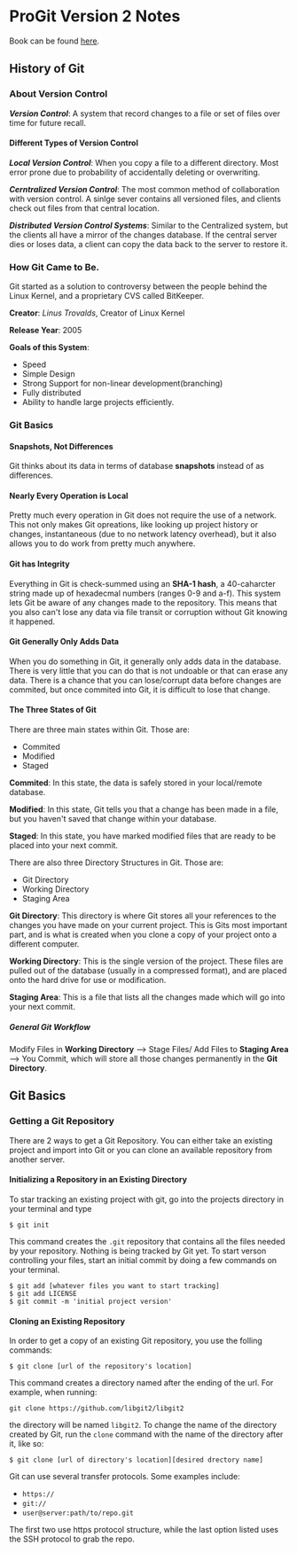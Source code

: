 # ProGit Version 2 Notes

Book can be found [here][1].

## History of Git
### About Version Control

___Version Control___: A system that record changes to a file or set of files over time for future recall.

#### Different Types of Version Control
___Local Version Control___: When you copy a file to a different directory. Most error prone due to probability of accidentally deleting or overwriting. 

___Cerntralized Version Control___: The most common method of collaboration with version control. A sinlge sever contains all versioned files, and clients check out files from that central location. 

___Distributed Version Control Systems___: Similar to the Centralized system, but the clients all have a mirror of the changes database. If the central server dies or loses data, a client can copy the data back to the server to restore it.

### How Git Came to Be.
Git started as a solution to controversy between the people behind the Linux Kernel, and a proprietary CVS called BitKeeper. 

__Creator__: _Linus Trovalds_, Creator of Linux Kernel

__Release Year__: 2005

__Goals of this System__:

* Speed
* Simple Design
* Strong Support for non-linear development(branching)
* Fully distributed
* Ability to handle large projects efficiently.

### Git Basics
#### Snapshots, Not Differences
Git thinks about its data in terms of database __snapshots__ instead of as differences. 

#### Nearly Every Operation is Local
Pretty much every operation in Git does not require the use of a network. This not only makes Git opreations, like looking up project history or changes, instantaneous (due to no network latency overhead), but it also allows you to do work from pretty much anywhere.

#### Git has Integrity
Everything in Git is check-summed using an __SHA-1 hash__, a 40-caharcter string made up of hexadecmal numbers (ranges 0-9 and a-f). This system lets Git be aware of any changes made to the repository. This means that you also can't lose any data via file transit or corruption without Git knowing it happened.

#### Git Generally Only __Adds__ Data
When you do something in Git, it generally only adds data in the database. There is very little that you can do that is not undoable or that can erase any data. There is a chance that you can lose/corrupt data before changes are commited, but once commited into Git, it is difficult to lose that change. 

#### The Three States of Git
There are three main states within Git. Those are:
* Commited 
* Modified
* Staged

__Commited__: In this state, the data is safely stored in your local/remote database.

__Modified__: In this state, Git tells you that a change has been made in a file, but you haven't saved that change within your database.

__Staged__: In this state, you have marked modified files that are ready to be placed into your next commit. 

There are also three Directory Structures in Git. Those are: 
* Git Directory
* Working Directory
* Staging Area

__Git Directory__: This directory is where Git stores all your references to the changes you have made on your current project. This is Gits most important part, and is what is created when you clone a copy of your project onto a different computer.

__Working Directory__: This is the single version of the project. These files are pulled out of the database (usually in a compressed format), and are placed onto the hard drive for use or modification.

__Staging Area__: This is a file that lists all the changes made which will go into your next commit.

##### General Git Workflow 

Modify Files in __Working Directory__ --> Stage Files/ Add Files to __Staging Area__ --> You Commit, which will store all those changes permanently in the __Git Directory__.

## Git Basics
### Getting a Git Repository
There are 2 ways to get a Git Repository. You can either take an existing project and import into Git or you can clone an available repository from another server.

#### Initializing a Repository in an Existing Directory
To star tracking an existing project with git, go into the projects directory in your terminal and type

```
$ git init
```

This command creates the ```.git``` repository that contains all the files needed by your repository. Nothing is being tracked by Git yet. To start verson controlling your files, start an initial commit by doing a few commands on your terminal. 

```
$ git add [whatever files you want to start tracking]
$ git add LICENSE
$ git commit -m 'initial project version' 
```

#### Cloning an Existing Repository
In order to get a copy of an existing Git repository, you use the folling commands:

```
$ git clone [url of the repository's location]
```

This command creates a directory named after the ending of the url. For example, when running:
 ``` 
 git clone https://github.com/libgit2/libgit2 
 ``` 
 the directory will be named `` libgit2 ``. To change the name of the directory created by Git, run the ```clone``` command with the name of the directory after it, like so:
 
 ```
 $ git clone [url of directory's location][desired drectory name]
 ```
 Git can use several transfer protocols. Some examples include:

 * ``https://``
 * ``git://``
 * ``user@server:path/to/repo.git``

 The first two use https protocol structure, while the last option listed uses the SSH protocol to grab the repo. 

[1]:https://github.com/progit/progit2
